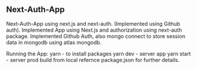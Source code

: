 ## Next-Auth-App
Next-Auth-App using next.js and next-auth. (Implemented using Github auth).
Implemented App using Next.js and authorization using next-auth package.
Implemented Github Auth, also mongo connect to store session data in mongodb using atlas mongodb.

Running the App:
yarn - to install packages
yarn dev - server app
yarn start - server prod build from local
refernce package.json for further details.
